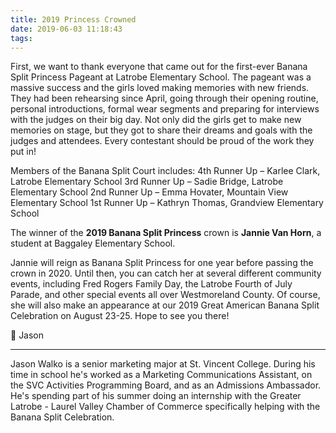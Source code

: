 ```yaml
---
title: 2019 Princess Crowned
date: 2019-06-03 11:18:43
tags:
---
```

First, we want to thank everyone that came out for the first-ever Banana Split Princess Pageant at Latrobe Elementary School. The pageant was a massive success and the girls loved making memories with new friends. They had been rehearsing since April, going through their opening routine, personal introductions, formal wear segments and preparing for interviews with the judges on their big day. Not only did the girls get to make new memories on stage, but they got to share their dreams and goals with the judges and attendees. Every contestant should be proud of the work they put in!

Members of the Banana Split Court includes:
    4th Runner Up – Karlee Clark, Latrobe Elementary School
    3rd Runner Up – Sadie Bridge, Latrobe Elementary School
    2nd Runner Up – Emma Hovater, Mountain View Elementary School
    1st Runner Up – Kathryn Thomas, Grandview Elementary School

The winner of the **2019 Banana Split Princess** crown is **Jannie Van Horn**, a student at Baggaley Elementary School.

Jannie will reign as Banana Split Princess for one year before passing the crown in 2020. Until then, you can catch her at several different community events, including Fred Rogers Family Day, the Latrobe Fourth of July Parade, and other special events all over Westmoreland County. Of course, she will also make an appearance at our 2019 Great American Banana Split Celebration on August 23-25. Hope to see you there!


🍌 Jason

---
Jason Walko is a senior marketing major at St. Vincent College. During his time in school he's worked as a Marketing Communications Assistant, on the SVC Activities Programming Board, and as an Admissions Ambassador. He's spending part of his summer doing an internship with the Greater Latrobe - Laurel Valley Chamber of Commerce specifically helping with the Banana Split Celebration.
